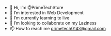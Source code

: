 - 👋 Hi, I’m @PrimeTechStore
- 👀 I’m interested in Web Development
- 🌱 I’m currently learning to live
- 💞️ I’m looking to collaborate on my Laziness
- 📫 How to reach me primetech0143@gmail.com

<!---
PrimeTechStore/PrimeTechStore is a ✨ special ✨ repository because its `README.md` (this file) appears on your GitHub profile.
You can click the Preview link to take a look at your changes.
--->
